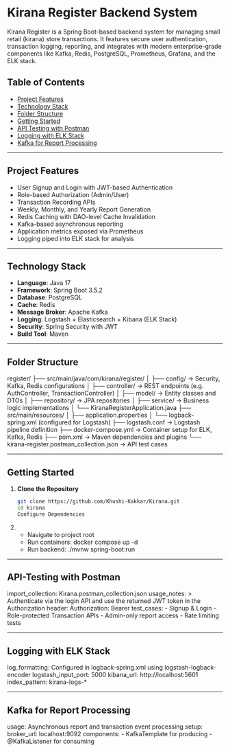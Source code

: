 # Kirana Register Backend System

Kirana Register is a Spring Boot-based backend system for managing small retail (kirana) store transactions. It features secure user authentication, transaction logging, reporting, and integrates with modern enterprise-grade components like Kafka, Redis, PostgreSQL, Prometheus, Grafana, and the ELK stack.

## Table of Contents

- [Project Features](#project-features)
- [Technology Stack](#technology-stack)
- [Folder Structure](#folder-structure)
- [Getting Started](#getting-started)
- [API Testing with Postman](#api-testing-with-postman)
- [Logging with ELK Stack](#logging-with-elk-stack)
- [Kafka for Report Processing](#kafka-for-report-processing)

---

## Project Features

- User Signup and Login with JWT-based Authentication
- Role-based Authorization (Admin/User)
- Transaction Recording APIs
- Weekly, Monthly, and Yearly Report Generation
- Redis Caching with DAO-level Cache Invalidation
- Kafka-based asynchronous reporting
- Application metrics exposed via Prometheus
- Logging piped into ELK stack for analysis

---

## Technology Stack

- **Language**: Java 17
- **Framework**: Spring Boot 3.5.2
- **Database**: PostgreSQL
- **Cache**: Redis
- **Message Broker**: Apache Kafka
- **Logging**: Logstash + Elasticsearch + Kibana (ELK Stack)
- **Security**: Spring Security with JWT
- **Build Tool**: Maven

---

## Folder Structure

register/
├── src/main/java/com/kirana/register/
│ ├── config/ → Security, Kafka, Redis configurations
│ ├── controller/ → REST endpoints (e.g. AuthController, TransactionController)
│ ├── model/ → Entity classes and DTOs
│ ├── repository/ → JPA repositories
│ ├── service/ → Business logic implementations
│ └── KiranaRegisterApplication.java
├── src/main/resources/
│ ├── application.properties
│ └── logback-spring.xml (configured for Logstash)
├── logstash.conf → Logstash pipeline definition
├── docker-compose.yml → Container setup for ELK, Kafka, Redis
├── pom.xml → Maven dependencies and plugins
└── kirana-register.postman_collection.json → API test cases


---

## Getting Started

1. **Clone the Repository**
   ```bash
   git clone https://github.com/Khushi-Kakkar/Kirana.git
   cd kirana
   Configure Dependencies

2. - Navigate to project root
    - Run containers: docker compose up -d
    - Run backend: ./mvnw spring-boot:run
  
---

## API-Testing with Postman
 
 import_collection: Kirana.postman_collection.json
    usage_notes: >
      Authenticate via the login API and use the returned JWT token in the Authorization header:
      Authorization: Bearer <your-token>
    test_cases:
      - Signup & Login
      - Role-protected Transaction APIs
      - Admin-only report access
      - Rate limiting tests

---

## Logging with ELK Stack
  
  log_formatting: Configured in logback-spring.xml using logstash-logback-encoder
    logstash_input_port: 5000
    kibana_url: http://localhost:5601
    index_pattern: kirana-logs-*

---

## Kafka for Report Processing

  usage: Asynchronous report and transaction event processing
    setup:
      broker_url: localhost:9092
      components:
        - KafkaTemplate for producing
        - @KafkaListener for consuming
  


